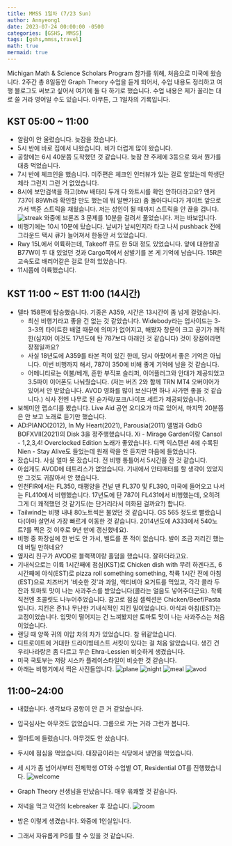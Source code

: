 ```yaml
---
title: MMSS 1일차 (7/23 Sun)
author: Annyeong1
date: 2023-07-24 00:00:00 -0500
categories: [GSHS, MMSS]
tags: [gshs,mmss,travel]
math: true
mermaid: true
---
```

Michigan Math & Science Scholars Program 참가를 위해, 처음으로 미국에 왔습니다. 2주간 총 8일동안 Graph Theory 수업을 듣게 되어서, 수업 내용도 정리하고 여행 블로그도 써보고 싶어서 여기에 둘 다 하기로 했습니다. 수업 내용은 제가 꼴리는 대로 쓸 거라 영어일 수도 있습니다. 아무튼, 그 1일차의 기록입니다.
## KST 05:00 ~ 11:00
- 알람이 안 울렸습니다. 늦잠을 잤습니다.
- 5시 반에 바로 집에서 나왔습니다. 비가 더럽게 많이 왔습니다.
- 공항에는 6시 40분쯤 도착했던 것 같습니다. 늦잠 잔 주제에 3등으로 와서 뭔가를 대충 먹었습니다.
- 7시 반에 체크인을 했습니다. 미주편은 체크인 인터뷰가 있는 걸로 알았는데 학생단체라 그런지 그런 거 없었습니다.
- 8시에 보안검색을 하고(btw 배터리 두개 다 와트시를 확인 안하더라고요? 앤커 737이 89Wh라 확인할 만도 했는데 뭐 알빤가요) 좀 돌아다니다가 게이트 앞으로 가서 백준 스트릭을 채웠습니다. 저는 성인이 될 때까지 스트릭을 안 끊을 겁니다.
![streak](https://media.discordapp.net/attachments/1061109708481642549/1132994127152300172/20230723_092649.jpg?width=1608&height=1206)
와중에 브론즈 3 문제를 10분을 걸려서 풀었습니다. 저는 바보입니다.
- 비행기에는 10시 10분에 탔습니다. 날씨가 날씨인지라 타고 나서 pushback 전에 그라운드 택시 큐가 늘어져서 한동안 서 있었습니다.
- Rwy 15L에서 이륙하는데, Takeoff 큐도 한 5대 정도 있었습니다. 앞에 대한항공 B77W이 두 대 있었던 것과 Cargo쪽에서 삼발기를 본 게 기억에 남습니다. 15R은 고속도로 배리어같은 걸로 닫혀 있었습니다.
- 11시쯤에 이륙했습니다.
## KST 11:00 ~ EST 11:00 (14시간)
- 델타 158편에 탑승했습니다. 기종은 A359, 시간은 13시간이 좀 넘게 걸렸습니다.
  - 최신 비행기라고 좋을 건 없는 것 같았습니다. Widebody라는 업사이드는 3-3-3의 타이트한 배열 때문에 의미가 없어지고, 해봤자 창문이 크고 공기가 쾌적한(심지어 이것도 17년도에 탄 787보다 아래인 것 같습니다) 것이 장점이라면 장점일까요?
  - 사실 18년도에 A359를 타본 적이 있긴 한데, 당시 아팠어서 좋은 기억은 아닙니다. 이번 비행까지 해서, 787이 350에 비해 좋게 기억에 남을 것 같습니다.
  - 어메니티로는 이불/베개, 흔한 부직포 슬리퍼, 이어플러그와 안대가 제공되었고 3.5파이 이어폰도 나눠줬습니다. (저는 버즈 2와 함께 TRN MT4 오버이어가 있어서 안 받았습니다. AVOD 영화를 많이 보신다면 하나 사가면 좋을 것 같습니다.) 식사 전엔 나무로 된 숟가락/포크/나이프 세트가 제공되었습니다.
- 보헤미안 랩소디를 봤습니다. Live Aid 공연 오디오가 따로 있어서, 마지막 20분쯤은 안 보고 노래로 듣기만 했습니다.
- AD:PIANO(2012), In My Heart(2021), Parousia(2011) 앨범과 GdbG BOFXVII(2021)의 Disk 3을 정주행했습니다. Xi - Mirage Garden이랑 Cansol - 1,2,3,4! Overclocked Edition 노래가 좋았습니다. 디맥 익스텐션 4에 수록된 Nien -  Stay Alive도 들었는데 원래 락을 안 듣지만 마음에 들었습니다.
- 잤습니다. 사실 얼마 못 잤습니다. 전 비행 통틀어서 5시간쯤 잔 것 같습니다.
- 아쉽게도 AVOD에 테트리스가 없었습니다. 기내에서 안티매터를 할 생각이 있었지만 그것도 귀찮아서 안 했습니다.
- 인천FIR에서는 FL350, 태평양을 건널 땐 FL370 및 FL390, 미국에 들어오고 나서는 FL410에서 비행했습니다. 17년도에 탄 787이 FL431에서 비행했는데, 오히려 그게 더 쾌적했던 것 같기도(는 단거리라서 미화된 걸까요?) 합니다.
- Tailwind는 비행 내내 80노트씩은 불었던 것 같습니다. GS 565 정도로 빨랐습니다(아마 살면서 가장 빠르게 이동한 것 같습니다. 2014년도에 A333에서 540노트?를 찍은 것 이후로 9년 만에 갱신했네요).
- 비행 중 화장실에 한 번도 안 가서, 벨트를 푼 적이 없습니다. 발이 조금 저리긴 했는데 버틸 만하네요?
- 옆자리 친구가 AVOD로 블랙잭이랑 홀덤을 했습니다. 잘하더라고요.
- 기내식으로는 이륙 1시간째에 점심(KST)로 Chicken dish with 무려 하겐다즈, 6시간째에 야식(EST)로 pizza roll something something, 착륙 1시간 전에 아침(EST)으로 치즈버거 '비슷한 것'과 과일, 액티비아 요거트를 먹었고, 각각 콜라 두 잔과 토마토 맛이 나는 사과주스를 받았습니다(콜라는 얼음도 넣어주더군요). 착륙 직전엔 초콜릿도 나누어주었습니다. 참고로 점심 셀렉션은 Chicken/Beef/Pasta 입니다. 치킨은 존1나 무난한 기내식적인 치킨 밀이었습니다. 야식과 아침(EST)는 고정이었습니다. 입맛이 떨어지는 건 느껴봤지만 토마토 맛이 나는 사과주스는 처음이었습니다.
- 랜딩 때 양쪽 귀의 이압 차의 차가 있었습니다. 참 뭐같았습니다.
- 디트로이트에 거대한 드라이빙테스트 서킷이 있다는 걸 처음 알았습니다. 생긴 건 우리나라랑은 좀 다르고 무슨 Ehra-Lessien 비슷하게 생겼습니다.
- 미국 국토부는 저랑 시스카 플레이스타일이 비슷한 것 같습니다.
- 아래는 비행기에서 찍은 사진들입니다.
![plane](https://cdn.discordapp.com/attachments/1061109708481642549/1132994125982072933/20230723_075005.jpg)
![night](https://cdn.discordapp.com/attachments/1061109708481642549/1132994126216970273/20230723_174433.jpg)
![meal](https://cdn.discordapp.com/attachments/1061109708481642549/1132994126816739328/20230723_125046.jpg)
![avod](https://cdn.discordapp.com/attachments/1061109708481642549/1132994125067714632/20230723_110943.jpg)
## 11:00~24:00
- 내렸습니다. 생각보다 공항이 안 큰 거 같았습니다.
- 입국심사는 아무것도 없었습니다. 그룹으로 가는 거라 그런가 봅니다.
- 월마트에 들렀습니다. 아무것도 안 샀습니다.
- 두시에 점심을 먹었습니다. 대장금이라는 식당에서 냉면을 먹었습니다.
- 세 시가 좀 넘어서부터 전체학생 OT와 수업별 OT, Residential OT를 진행했습니다.
![welcome](https://cdn.discordapp.com/attachments/1061109708481642549/1132994124757356564/20230723_150638.jpg)

- Graph Theory 선생님을 만났습니다. 매우 윾쾌할 것 같습니다.
- 저녁을 먹고 약간의 Icebreaker 후 잤습니다.
![room](https://media.discordapp.net/attachments/1061109708481642549/1132994124493111407/20230723_152616.jpg?width=1608&height=1206)
- 방은 이렇게 생겼습니다. 와중에 1인실입니다.
- 그래서 자유롭게 PS를 할 수 있을 것 같습니다.
